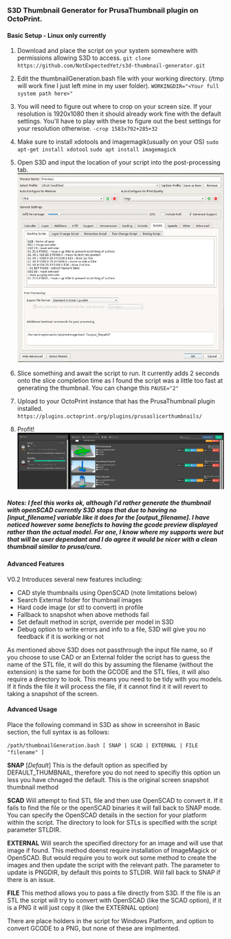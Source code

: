 ### S3D Thumbnail Generator for PrusaThumbnail plugin on OctoPrint.

#### Basic Setup - Linux only currently

1. Download and place the script on your system somewhere with permissions allowing S3D to access.
   `git clone https://github.com/NotExpectedYet/s3d-thumbnail-generator.git`

2. Edit the thumbnailGeneration.bash file with your working directory. (/tmp will work fine I just left mine in my user folder).
   `WORKINGDIR="<Your full system path here>"`

3. You will need to figure out where to crop on your screen size. If your resolution is 1920x1080 then it should already work fine with the default settings. You'll have to play with these to figure out the best settings for your resolution otherwise.
   `-crop 1583x792+285+32`

4. Make sure to install xdotools and imagemagik(usually on your OS)
   `sudo apt-get install xdotool`
   `sudo apt install imagemagick`

5. Open S3D and input the location of your script into the post-processing tab.
   ![S3D Settings screentshot](s3dsettings.png "S3D Settings")

6. Slice something and await the script to run. It currently adds 2 seconds onto the slice completion time as I found the script was a little too fast at generating the thumbnail. You can change this
   `PAUSE="2"`

7. Upload to your OctoPrint instance that has the PrusaThumbnail plugin installed.
   `https://plugins.octoprint.org/plugins/prusaslicerthumbnails/`

8. Profit!
   ![OctoFarm working with the plugin](profitScreenshot.jpg "OctoFarm working with the plugin")

##### Notes: I feel this works ok, although I'd rather generate the thumbnail with openSCAD currently S3D stops that due to having no [input_filename] variable like it does for the [output_filename]. I have noticed however some beneficts to having the gcode preview displayed rather than the actual model. For one, I know where my supports were but that will be user dependant and I do agree it would be nicer with a clean thumbnail similar to prusa/cura.

#### Advanced Features

V0.2 Introduces several new features including:

* CAD style thumbnails using OpenSCAD (note limitations below)
* Search External folder for thumbnail images
* Hard code image (or stl to convert) in profile
* Fallback to snapshot when above methods fail
* Set default method in script, override per model in S3D
* Debug option to write errors and info to a file, S3D will give you no feedback if it is working or not

As mentioned above S3D does not passthrough the input file name, so if you choose to use CAD or an External folder the script has to guess the name of the STL file, it will do this by assuming the filename (without the extension) is the same for both the GCODE and the STL files, it will also require a directory to look. This means you need to be tidy with you models. If it finds the file it will process the file, if it cannot find it it will revert to taking a snapshot of the screen.

#### Advanced Usage

Place the following command in S3D as show in screenshot in Basic section, the full syntax is as follows:

    /path/thumbnailGeneration.bash [ SNAP | SCAD | EXTERNAL | FILE "filename" ]

**SNAP** [*Default*]
This is the default option as specified by DEFAULT_THUMBNAIL, therefore you do not need to specifiy this option un less you have chnaged the default. This is the original screen snapshot thumbnail method

**SCAD**
Will attempt to find STL file and then use OpenSCAD to convert it. If it fails to find the file or the openSCAD binaries it will fall back to SNAP mode. You can specify the OpenSCAD details in the section for your platform within the script. The directory to look for STLs is specified with the script parameter STLDIR.

**EXTERNAL**
Will search the specified directory for an image and will use that image if found. This method doenst require installation of ImageMagick or OpenSCAD. But would require you to work out some method to create the images and then update the script with the relevant path. The parameter to update is PNGDIR, by default this points to STLDIR. Will fall back to SNAP if there is an issue.

**FILE**
This method allows you to pass a file directly from S3D. If the file is an STL the script will try to convert with OpenSCAD (like the SCAD option), if it is a PNG it will just copy it (like the EXTERNAL option)

There are place holders in the script for Windows Platform, and option to convert GCODE to a PNG, but none of these are implmented.